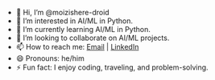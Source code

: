 - 👋 Hi, I’m @moizishere-droid
- 👀 I’m interested in AI/ML in Python.
- 🌱 I’m currently learning AI/ML in Python.
- 💞️ I’m looking to collaborate on AI/ML projects.
- 📫 How to reach me: [Email](abdulmoiz28.7.2002@gmail.com) | [LinkedIn]((https://www.linkedin.com/in/abdul-moiz-a70678265/))
- 😄 Pronouns: he/him
- ⚡ Fun fact: I enjoy coding, traveling, and problem-solving.

<!---
moizishere-droid/moizishere-droid is a ✨ special ✨ repository because its `README.md` (this file) appears on your GitHub profile.
You can click the Preview link to take a look at your changes.
--->
